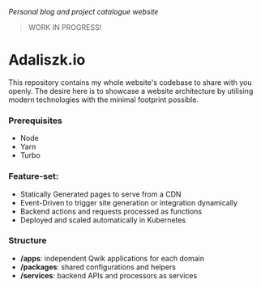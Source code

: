 _Personal blog and project catalogue website_

> WORK IN PROGRESS!

# Adaliszk.io

This repository contains my whole website's codebase to share with you openly. The desire here is to showcase a website
architecture by utilising modern technologies with the minimal footprint possible.

### Prerequisites

- Node
- Yarn
- Turbo

### Feature-set:

- Statically Generated pages to serve from a CDN
- Event-Driven to trigger site generation or integration dynamically
- Backend actions and requests processed as functions
- Deployed and scaled automatically in Kubernetes

### Structure

- **/apps**: independent Qwik applications for each domain
- **/packages**: shared configurations and helpers
- **/services**: backend APIs and processors as services
